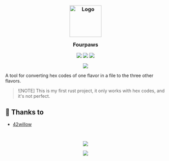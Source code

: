 <h3 align="center">
	<img src="https://raw.githubusercontent.com/catppuccin/catppuccin/main/assets/logos/exports/1544x1544_circle.png" width="100" alt="Logo"/><br/>
	<img src="https://raw.githubusercontent.com/catppuccin/catppuccin/main/assets/misc/transparent.png" height="30" width="0px"/>
	Fourpaws
	<img src="https://raw.githubusercontent.com/catppuccin/catppuccin/main/assets/misc/transparent.png" height="30" width="0px"/>
</h3>

<p align="center">
	<a href="https://github.com/42willow/fourpaws/stargazers"><img src="https://img.shields.io/github/stars/42willow/fourpaws?colorA=363a4f&colorB=b7bdf8&style=for-the-badge"></a>
	<a href="https://github.com/42willow/fourpaws/issues"><img src="https://img.shields.io/github/issues/42willow/fourpaws?colorA=363a4f&colorB=f5a97f&style=for-the-badge"></a>
	<a href="https://github.com/42willow/fourpaws/contributors"><img src="https://img.shields.io/github/contributors/42willow/fourpaws?colorA=363a4f&colorB=a6da95&style=for-the-badge"></a>
</p>

<p align="center">
	<img src="https://raw.githubusercontent.com/catppuccin/catppuccin/main/assets/palette/demo.png"/>
</p>

A tool for converting hex codes of one flavor in a file to the three other flavors.

> ![NOTE]
> This is my first rust project, it only works with hex codes, and it's not perfect.

<!-- ## Usage

1. Clone this repository locally
2. Open the app's settings
3. Select `import theme` and browse to where you cloned Catppuccin
4. Select it -->

<!-- ## 🙋 FAQ

-	Q: **_"Where can I find the doc?"_**\
	A: Run `:help theme` -->

## 💝 Thanks to

- [42willow](https://github.com/42willow)

&nbsp;

<p align="center">
	<img src="https://raw.githubusercontent.com/catppuccin/catppuccin/main/assets/footers/gray0_ctp_on_line.svg?sanitize=true" />
</p>

<p align="center">
	<a href="https://github.com/catppuccin/catppuccin/blob/main/LICENSE"><img src="https://img.shields.io/static/v1.svg?style=for-the-badge&label=License&message=MIT&logoColor=d9e0ee&colorA=363a4f&colorB=b7bdf8"/></a>
</p>